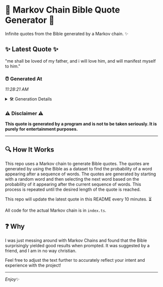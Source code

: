 # 📖 Markov Chain Bible Quote Generator 📖

Infinite quotes from the Bible generated by a Markov chain. ✨

## ✨ Latest Quote ✨
"me shall be loved of my father, and i will love him, and will manifest myself to him."

### ⏰ Generated At
*11:28:21 AM*

<details>
    <summary>🛠️ Generation Details</summary>
    <p>
        <strong>🌱 Seed:</strong> me<br>
        <strong>🔄 Iterations:</strong> 17<br>
        <strong>📜 Context History:</strong><br>[ me ]: shall<br>[ me, shall ]: be<br>[ me, shall, be ]: loved<br>[ me, shall, be, loved ]: of<br>[ me, shall, be, loved, of ]: my<br>[ me, shall, be, loved, of, my ]: father,<br>[ shall, be, loved, of, my, father, ]: and<br>[ be, loved, of, my, father,, and ]: i<br>[ loved, of, my, father,, and, i ]: will<br>[ of, my, father,, and, i, will ]: love<br>[ my, father,, and, i, will, love ]: him,<br>[ father,, and, i, will, love, him, ]: and<br>[ and, i, will, love, him,, and ]: will<br>[ i, will, love, him,, and, will ]: manifest<br>[ will, love, him,, and, will, manifest ]: myself<br>[ love, him,, and, will, manifest, myself ]: to<br>[ him,, and, will, manifest, myself, to ]: him.<br>
    </p>
</details>

### ⚠️ Disclaimer ⚠️
**This quote is generated by a program and is not to be taken seriously. It is purely for entertainment purposes.**

---

## 🔍 How It Works

This repo uses a Markov chain to generate Bible quotes. The quotes are generated by using the Bible as a dataset to find the probability of a word appearing after a sequence of words. The quotes are generated by starting with a random word and then selecting the next word based on the probability of it appearing after the current sequence of words. This process is repeated until the desired length of the quote is reached.

This repo will update the latest quote in this README every 10 minutes. ⏳

All code for the actual Markov chain is in `index.ts`.

## ❓ Why

I was just messing around with Markov Chains and found that the Bible surprisingly yielded good results when prompted. 
It was suggested by a friend, and I am in no way christian.

Feel free to adjust the text further to accurately reflect your intent and experience with the project!

---

*Enjoy*✨
